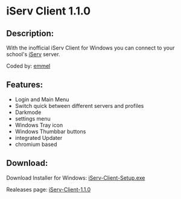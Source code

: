 # iServ Client 1.1.0
## Description:
With the inofficial iServ Client for Windows you can connect to your school's [iServ](http://iserv.de) server.

Coded by: [emmel](http://instagram.com/emmel.official)
## Features:
* Login and Main Menu
* Switch quick between different servers and profiles
* Darkmode
* settings menu
* Windows Tray icon
* Windows Thumbbar buttons
* integrated Updater
* chromium based
## Download:
Download Installer for Windows: [iServ-Client-Setup.exe](https://github.com/better-iServ/iServ-Client/releases/download/1.1.0/iServ-Client-Setup-1.1.0.exe)

Realeases page: [iServ-Client-1.1.0](https://github.com/better-iServ/iServ-Client/releases/tag/1.1.0/)
